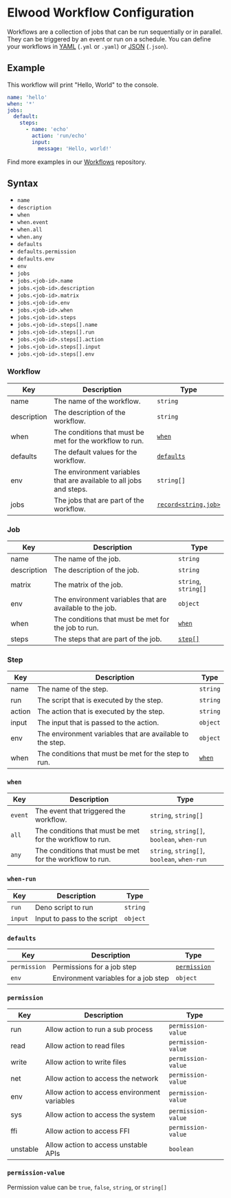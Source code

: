 # Elwood Workflow Configuration

Workflows are a collection of jobs that can be run sequentially or in parallel. They can be triggered by an event or run on a schedule. You can define your workflows in [YAML](https://learnxinyminutes.com/docs/yaml/) (`.yml` or `.yaml`) or [JSON](https://developer.mozilla.org/en-US/docs/Learn/JavaScript/Objects/JSON) (`.json`).

## Example

This workflow will print "Hello, World" to the console.

```yaml
name: 'hello'
when: '*'
jobs:
  default:
    steps:
      - name: 'echo'
        action: 'run/echo'
        input:
          message: 'Hello, world!'
```

Find more examples in our [Workflows](https://github.com/elwood-studio/workflows) repository.

## Syntax

- `name`
- `description`
- `when`
- `when.event`
- `when.all`
- `when.any`
- `defaults`
- `defaults.permission`
- `defaults.env`
- `env`
- `jobs`
- `jobs.<job-id>.name`
- `jobs.<job-id>.description`
- `jobs.<job-id>.matrix`
- `jobs.<job-id>.env`
- `jobs.<job-id>.when`
- `jobs.<job-id>.steps`
- `jobs.<job-id>.steps[].name`
- `jobs.<job-id>.steps[].run`
- `jobs.<job-id>.steps[].action`
- `jobs.<job-id>.steps[].input`
- `jobs.<job-id>.steps[].env`

### Workflow

| Key         | Description                                                         | Type                         |
| ----------- | ------------------------------------------------------------------- | ---------------------------- |
| name        | The name of the workflow.                                           | `string`                     |
| description | The description of the workflow.                                    | `string`                     |
| when        | The conditions that must be met for the workflow to run.            | [`when`](#when)              |
| defaults    | The default values for the workflow.                                | [`defaults`](#defaults)      |
| env         | The environment variables that are available to all jobs and steps. | `string[]`                   |
| jobs        | The jobs that are part of the workflow.                             | [`record<string,job>`](#job) |

### Job

| Key         | Description                                              | Type                 |
| ----------- | -------------------------------------------------------- | -------------------- |
| name        | The name of the job.                                     | `string`             |
| description | The description of the job.                              | `string`             |
| matrix      | The matrix of the job.                                   | `string`, `string[]` |
| env         | The environment variables that are available to the job. | `object`             |
| when        | The conditions that must be met for the job to run.      | [`when`](#when)      |
| steps       | The steps that are part of the job.                      | [`step[]`](#step)    |

### Step

| Key    | Description                                               | Type            |
| ------ | --------------------------------------------------------- | --------------- |
| name   | The name of the step.                                     | `string`        |
| run    | The script that is executed by the step.                  | `string`        |
| action | The action that is executed by the step.                  | `string`        |
| input  | The input that is passed to the action.                   | `object`        |
| env    | The environment variables that are available to the step. | `object`        |
| when   | The conditions that must be met for the step to run.      | [`when`](#when) |

### `when`

| Key     | Description                                              | Type                                        |
| ------- | -------------------------------------------------------- | ------------------------------------------- |
| `event` | The event that triggered the workflow.                   | `string`, `string[]`                        |
| `all`   | The conditions that must be met for the workflow to run. | `string`, `string[]`, `boolean`, `when-run` |
| `any`   | The conditions that must be met for the workflow to run. | `string`, `string[]`, `boolean`, `when-run` |

### `when-run`

| Key     | Description                 | Type     |
| ------- | --------------------------- | -------- |
| `run`   | Deno script to run          | `string` |
| `input` | Input to pass to the script | `object` |

### `defaults`

| Key          | Description                          | Type                        |
| ------------ | ------------------------------------ | --------------------------- |
| `permission` | Permissions for a job step           | [`permission`](#permission) |
| `env`        | Environment variables for a job step | `object`                    |

### `permission`

| Key      | Description                                  | Type               |
| -------- | -------------------------------------------- | ------------------ |
| run      | Allow action to run a sub process            | `permission-value` |
| read     | Allow action to read files                   | `permission-value` |
| write    | Allow action to write files                  | `permission-value` |
| net      | Allow action to access the network           | `permission-value` |
| env      | Allow action to access environment variables | `permission-value` |
| sys      | Allow action to access the system            | `permission-value` |
| ffi      | Allow action to access FFI                   | `permission-value` |
| unstable | Allow action to access unstable APIs         | `boolean`          |

### `permission-value`

Permission value can be `true`, `false`, `string`, or `string[]`
